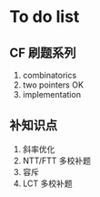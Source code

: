# To do list

## CF 刷题系列
1. combinatorics
2. two pointers OK
3. implementation

## 补知识点
1. 斜率优化
2. NTT/FTT 多校补题
3. 容斥
4. LCT 多校补题

